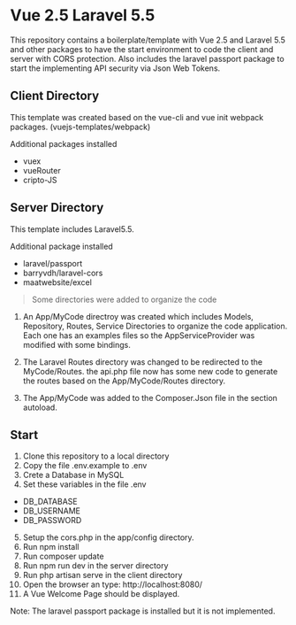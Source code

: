 # Vue 2.5 Laravel 5.5
This repository contains a boilerplate/template with Vue 2.5 and Laravel 5.5 and other packages to have the start environment to code the client and server with CORS protection. Also includes the laravel passport package to start the implementing API security via Json Web Tokens.
## Client Directory
This template was created based on the vue-cli and vue init webpack packages. (vuejs-templates/webpack)

Additional packages installed 
- vuex
- vueRouter
- cripto-JS

## Server Directory
This template includes Laravel5.5.

Additional package installed 
- laravel/passport
- barryvdh/laravel-cors
- maatwebsite/excel


>Some directories were added to organize the code
1. An App/MyCode directroy was created which includes Models, Repository, Routes, Service Directories to organize the code application. Each one has an examples files so the AppServiceProvider was modified with some bindings.

2. The Laravel Routes directory was changed to be redirected to the MyCode/Routes. the api.php file now has some new code to generate the routes based on the App/MyCode/Routes directory.

3. The App/MyCode was added to the Composer.Json file in the section autoload.

## Start
1. Clone this repository to a local directory
2. Copy the file .env.example to .env
3. Crete a Database in MySQL
4. Set these variables in the file .env
- DB_DATABASE 
- DB_USERNAME 
- DB_PASSWORD
5. Setup the cors.php in the app/config directory.
6. Run npm install
7. Run composer update
8. Run npm run dev in the server directory
9. Run php artisan serve in the client directory
10. Open the browser an type: http://localhost:8080/
11. A Vue Welcome Page should be displayed.

Note: The laravel passport package is installed but it is not implemented.


